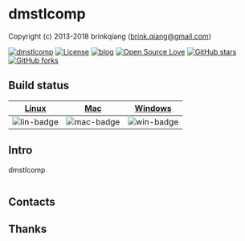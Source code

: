 # dmstlcomp

Copyright (c) 2013-2018 brinkqiang (brink.qiang@gmail.com)

[![dmstlcomp](https://img.shields.io/badge/brinkqiang-dmstlcomp-blue.svg?style=flat-square)](https://github.com/brinkqiang/dmstlcomp)
[![License](https://img.shields.io/badge/license-MIT-brightgreen.svg)](https://github.com/brinkqiang/dmstlcomp/blob/master/LICENSE)
[![blog](https://img.shields.io/badge/Author-Blog-7AD6FD.svg)](https://brinkqiang.github.io/)
[![Open Source Love](https://badges.frapsoft.com/os/v3/open-source.png)](https://github.com/brinkqiang)
[![GitHub stars](https://img.shields.io/github/stars/brinkqiang/dmstlcomp.svg?label=Stars)](https://github.com/brinkqiang/dmstlcomp) 
[![GitHub forks](https://img.shields.io/github/forks/brinkqiang/dmstlcomp.svg?label=Fork)](https://github.com/brinkqiang/dmstlcomp)

## Build status
| [Linux][lin-link] | [Mac][mac-link] | [Windows][win-link] |
| :---------------: | :----------------: | :-----------------: |
| ![lin-badge]      | ![mac-badge]       | ![win-badge]        |

[lin-badge]: https://github.com/brinkqiang/dmstlcomp/workflows/linux/badge.svg "linux build status"
[lin-link]:  https://github.com/brinkqiang/dmstlcomp/actions/workflows/linux.yml "linux build status"
[mac-badge]: https://github.com/brinkqiang/dmstlcomp/workflows/mac/badge.svg "mac build status"
[mac-link]:  https://github.com/brinkqiang/dmstlcomp/actions/workflows/mac.yml "mac build status"
[win-badge]: https://github.com/brinkqiang/dmstlcomp/workflows/win/badge.svg "win build status"
[win-link]:  https://github.com/brinkqiang/dmstlcomp/actions/workflows/win.yml "win build status"

## Intro
dmstlcomp
```cpp
```
## Contacts

## Thanks
